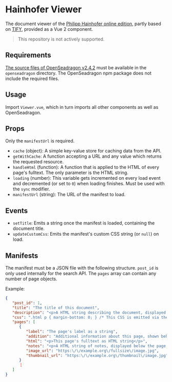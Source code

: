 # Hainhofer Viewer

The document viewer of the <a href="https://hainhofer.hab.de">Philipp Hainhofer online edition</a>, partly based on <a href="https://github.com/tify-iiif-viewer">TIFY</a>, provided as a Vue 2 component.

> This repository is not actively supported.


## Requirements

<a href="https://github.com/openseadragon/openseadragon/releases/tag/v2.4.2">The source files of OpenSeadragon v2.4.2</a> must be available in the `openseadragon` directory. The OpenSeadragon npm package does not include the required files.


## Usage

Import `Viewer.vue`, which in turn imports all other components as well as OpenSeadragon.


## Props

Only the `manifestUrl` is required.

- `cache` (object): A simple key-value store for caching data from the API.
- `getWithCache`: A function accepting a URL and any value which returns the requested resource.
- `handleHtml` (function): A function that is applied to the HTML of every page's fulltext. The only parameter is the HTML string.
- `loading` (number): This variable gets incremented on every load event and decremented (or set to `0`) when loading finishes. Must be used with the `sync` modifier.
- `manifestUrl` (string): The URL of the manifest to load.


## Events

- `setTitle`: Emits a string once the manifest is loaded, containing the document title.
- `updateCustomCss`: Emits the manifest's custom CSS string (or `null`) on load.


## Manifests

The manifest must be a JSON file with the following structure. `post_id` is only used internally for the search API. The `pages` array can contain any number of page objects.

Example:

```json
{
   "post_id": 1,
   "title": "The title of this document",
   "description": "<p>A HTML string describing the document, displayed in the info panel.<\/p>\n",
   "css": ".html p { margin-bottom: 0; } /* This CSS is emitted via the `updateCustomCss` event */",
   "pages": [
      {
         "label": "The page's label as a string",
         "addition": "Additional information about this page, shown behind the label",
         "html": "<p>This page's fulltext as HTML string</p>",
         "notes": "<p>A HTML string of notes, displayed below the page text<\/p>",
         "image_url": "https:\/\/example.org\/fullsize\/image.jpg",
         "thumbnail_url": "https:\/\/example.org\/thumbnail\/image.jpg"
      }
      ⋮
   ]
}
```
